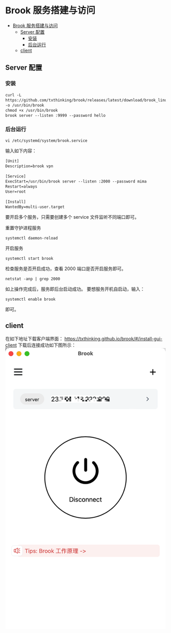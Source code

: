 # Brook 服务搭建与访问

<!-- @import "[TOC]" {cmd="toc" depthFrom=1 depthTo=6 orderedList=false} -->

<!-- code_chunk_output -->

- [Brook 服务搭建与访问](#brook-服务搭建与访问)
  - [Server 配置](#server-配置)
    - [安装](#安装)
    - [后台运行](#后台运行)
  - [client](#client)

<!-- /code_chunk_output -->

## Server 配置

### 安装

```shell
curl -L https://github.com/txthinking/brook/releases/latest/download/brook_linux_amd64 -o /usr/bin/brook
chmod +x /usr/bin/brook
brook server --listen :9999 --password hello
```

### 后台运行

```shell
vi /etc/systemd/system/brook.service
```

输入如下内容：

```shell
[Unit]
Description=brook vpn

[Service]
ExecStart=/usr/bin/brook server --listen :2000 --password mima
Restart=always
User=root

[Install]
WantedBy=multi-user.target
```

要开启多个服务，只需要创建多个 service 文件监听不同端口即可。

重置守护进程服务

```shell
systemctl daemon-reload
```

开启服务

```shell
systemctl start brook
```

检查服务是否开启成功，查看 2000 端口是否开启服务即可。

```shell
netstat -anp | grep 2000
```

如上操作完成后，服务即后台启动成功。
要想服务开机自启动，输入：

```shell
systemctl enable brook
```

即可。

## client

在如下地址下载客户端界面：
https://txthinking.github.io/brook/#/install-gui-client
下载后连接成功如下图所示：
![Brook服务搭建与访问20220118111315](https://raw.githubusercontent.com/skylinety/blog-pics/master/imgs/Brook%E6%9C%8D%E5%8A%A1%E6%90%AD%E5%BB%BA%E4%B8%8E%E8%AE%BF%E9%97%AE20220118111315.png)
